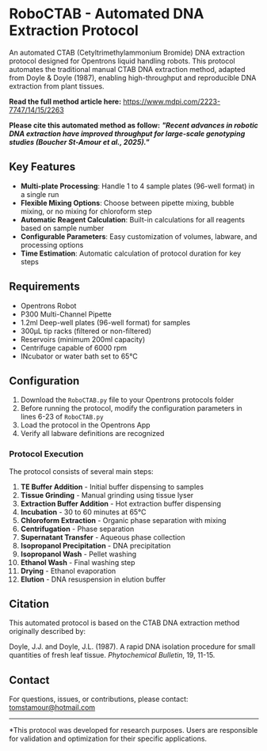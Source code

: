 # RoboCTAB - Automated DNA Extraction Protocol

An automated CTAB (Cetyltrimethylammonium Bromide) DNA extraction protocol designed for Opentrons liquid handling robots. This protocol automates the traditional manual CTAB DNA extraction method, adapted from Doyle & Doyle (1987), enabling high-throughput and reproducible DNA extraction from plant tissues.

**Read the full method article here:** https://www.mdpi.com/2223-7747/14/15/2263

**Please cite this automated method as follow:**
***"Recent advances in robotic DNA extraction have improved throughput for large-scale genotyping studies (Boucher St-Amour et al., 2025)."***

## Key Features

- **Multi-plate Processing**: Handle 1 to 4 sample plates (96-well format) in a single run
- **Flexible Mixing Options**: Choose between pipette mixing, bubble mixing, or no mixing for chloroform step
- **Automatic Reagent Calculation**: Built-in calculations for all reagents based on sample number
- **Configurable Parameters**: Easy customization of volumes, labware, and processing options
- **Time Estimation**: Automatic calculation of protocol duration for key steps

## Requirements

- Opentrons Robot
- P300 Multi-Channel Pipette
- 1.2ml Deep-well plates (96-well format) for samples
- 300µL tip racks (filtered or non-filtered)
- Reservoirs (minimum 200ml capacity)
- Centrifuge capable of 6000 rpm
- INcubator or water bath set to 65°C

## Configuration

1. Download the `RoboCTAB.py` file to your Opentrons protocols folder
2. Before running the protocol, modify the configuration parameters in lines 6-23 of `RoboCTAB.py`
3. Load the protocol in the Opentrons App
4. Verify all labware definitions are recognized

### Protocol Execution

The protocol consists of several main steps:

1. **TE Buffer Addition** - Initial buffer dispensing to samples
2. **Tissue Grinding** - Manual grinding using tissue lyser
3. **Extraction Buffer Addition** - Hot extraction buffer dispensing
4. **Incubation** - 30 to 60 minutes at 65°C
5. **Chloroform Extraction** - Organic phase separation with mixing
6. **Centrifugation** - Phase separation 
7. **Supernatant Transfer** - Aqueous phase collection
8. **Isopropanol Precipitation** - DNA precipitation
9. **Isopropanol Wash** - Pellet washing
10. **Ethanol Wash** - Final washing step
11. **Drying** - Ethanol evaporation
12. **Elution** - DNA resuspension in elution buffer

## Citation

This automated protocol is based on the CTAB DNA extraction method originally described by:

Doyle, J.J. and Doyle, J.L. (1987). A rapid DNA isolation procedure for small quantities of fresh leaf tissue. *Phytochemical Bulletin*, 19, 11-15.

## Contact

For questions, issues, or contributions, please contact:
tomstamour@hotmail.com

---

*This protocol was developed for research purposes. Users are responsible for validation and optimization for their specific applications.
